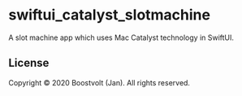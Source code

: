# swiftui_catalyst_slotmachine

A slot machine app which uses Mac Catalyst technology in SwiftUI.

## License

Copyright © 2020 Boostvolt (Jan). All rights reserved.

